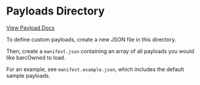 # Payloads Directory

[View Payload Docs](../docs/payloads)

To define custom payloads, create a new JSON file in this directory.

Then, create a `manifest.json` containing an array of all payloads you would like barcOwned to load.

For an example, see `manifest.example.json`, which includes the default sample payloads.
